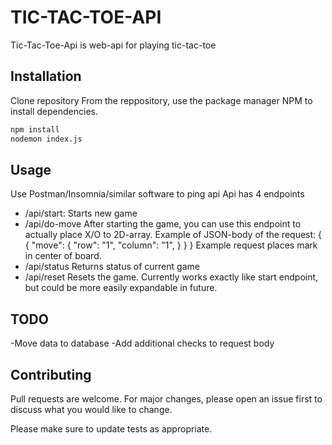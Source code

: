# TIC-TAC-TOE-API

Tic-Tac-Toe-Api is web-api for playing tic-tac-toe

## Installation

Clone repository
From the reppository, use the package manager NPM to install dependencies.

```bash
npm install
nodemon index.js
```

## Usage

Use Postman/Insomnia/similar software to ping api
Api has 4 endpoints
- /api/start:
  Starts new game
- /api/do-move
  After starting the game, you can use this endpoint to actually place X/O to 2D-array.
  Example of JSON-body of the request:
  {
    {
      "move": {
        "row": "1",
        "column": "1",
      }
    }
  }
  Example request places mark in center of board.
- /api/status
  Returns status of current game
- /api/reset
  Resets the game. Currently works exactly like start endpoint, but could be more easily expandable in future.

## TODO

-Move data to database
-Add additional checks to request body

## Contributing
Pull requests are welcome. For major changes, please open an issue first to discuss what you would like to change.

Please make sure to update tests as appropriate.
